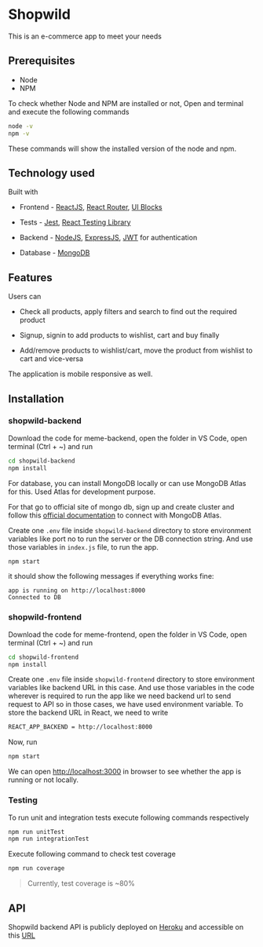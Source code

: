 # Shopwild

This is an e-commerce app to meet your needs

## Prerequisites

- Node
- NPM

To check whether Node and NPM are installed or not, Open and terminal and execute the following commands

```bash
node -v
npm -v
```

These commands will show the installed version of the node and npm.

## Technology used

Built with

- Frontend - [ReactJS](https://reactjs.org/), [React Router](https://reactrouter.com/docs/en/v6), [UI Blocks](https://ui-blocks.netlify.app)

- Tests - [Jest](https://jestjs.io/docs/getting-started), [React Testing Library](https://testing-library.com/docs/)

- Backend - [NodeJS](https://nodejs.org/en/), [ExpressJS](ExpressJS), [JWT](https://jwt.io/) for authentication

- Database - [MongoDB](https://www.mongodb.com/)

## Features

Users can

- Check all products, apply filters and search to find out the required product

- Signup, signin to add products to wishlist, cart and buy finally

- Add/remove products to wishlist/cart, move the product from wishlist to cart and vice-versa

The application is mobile responsive as well.

## Installation

### shopwild-backend

Download the code for meme-backend, open the folder in VS Code, open terminal (Ctrl + ~) and run

```bash
cd shopwild-backend
npm install
```

For database, you can install MongoDB locally or can use MongoDB Atlas for this. Used Atlas for development purpose.

For that go to official site of mongo db, sign up and create cluster and follow this [official documentation](https://docs.atlas.mongodb.com/getting-started/) to connect with MongoDB Atlas.

Create one `.env` file inside `shopwild-backend` directory to store environment variables like port no to run the server or the DB connection string. And use those variables in `index.js` file, to run the app.

```bash
npm start
```

it should show the following messages if everything works fine:

```
app is running on http://localhost:8000
Connected to DB
```

### shopwild-frontend

Download the code for meme-frontend, open the folder in VS Code, open terminal (Ctrl + ~) and run

```bash
cd shopwild-frontend
npm install
```

Create one `.env` file inside `shopwild-frontend` directory to store environment variables like backend URL in this case. And use those variables in the code wherever is required to run the app like we need backend url to send request to API so in those cases, we have used environment variable. To store the backend URL in React, we need to write

```bash
REACT_APP_BACKEND = http://localhost:8000
```

Now, run

```bash
npm start
```

We can open [http://localhost:3000](http://localhost:3000) in browser to see whether the app is running or not locally.

### Testing

To run unit and integration tests execute following commands respectively

```bash
npm run unitTest
npm run integrationTest
```

Execute following command to check test coverage

```bash
npm run coverage
```

> Currently, test coverage is ~80%

## API

Shopwild backend API is publicly deployed on [Heroku](https://www.heroku.com/) and accessible on this [URL](https://api-shopwild.herokuapp.com/v1)
